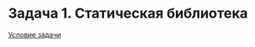 # Задача 1. Статическая библиотека
[Условие задачи](https://github.com/netology-code/cppm-homeworks/tree/main/11/01)